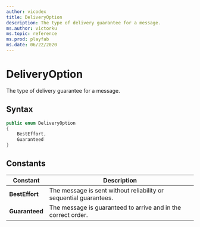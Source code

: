```yaml
---
author: vicodex
title: DeliveryOption
description: The type of delivery guarantee for a message.
ms.author: victorku
ms.topic: reference
ms.prod: playfab
ms.date: 06/22/2020
---
```


# DeliveryOption

The type of delivery guarantee for a message.

## Syntax

```csharp
public enum DeliveryOption
{
    BestEffort,
    Guaranteed
}
```

## Constants

| **Constant** | **Description** |
| --- | --- |
| **BestEffort** | The message is sent without reliability or sequential guarantees. |
| **Guaranteed** | The message is guaranteed to arrive and in the correct order. |
